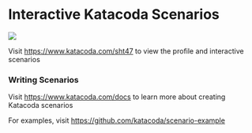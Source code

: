 # Interactive Katacoda Scenarios

[![](http://shields.katacoda.com/katacoda/sht47/count.svg)](https://www.katacoda.com/sht47 "Get your profile on Katacoda.com")

Visit https://www.katacoda.com/sht47 to view the profile and interactive scenarios

### Writing Scenarios
Visit https://www.katacoda.com/docs to learn more about creating Katacoda scenarios

For examples, visit https://github.com/katacoda/scenario-example
